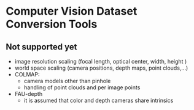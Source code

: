 # Computer Vision Dataset Conversion Tools

## Not supported yet
* image resolution scaling (focal length, optical center, width, height )
* world space scaling (camera positions, depth maps, point clouds,...)
* COLMAP:
    * camera models other than pinhole
    * handling of point clouds and per image points
* FAU-depth
    * it is assumed that color and depth cameras share intrinsics


